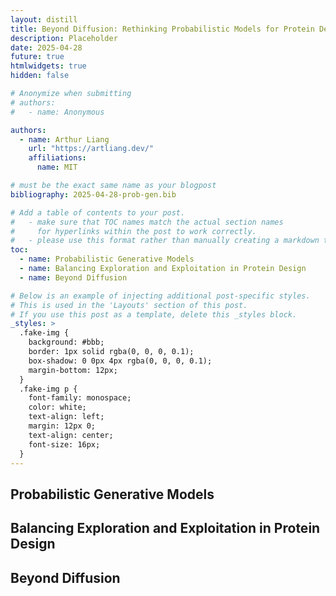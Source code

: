 ```yaml
---
layout: distill
title: Beyond Diffusion: Rethinking Probabilistic Models for Protein Design
description: Placeholder
date: 2025-04-28
future: true
htmlwidgets: true
hidden: false

# Anonymize when submitting
# authors:
#   - name: Anonymous

authors:
  - name: Arthur Liang
    url: "https://artliang.dev/"
    affiliations:
      name: MIT

# must be the exact same name as your blogpost
bibliography: 2025-04-28-prob-gen.bib  

# Add a table of contents to your post.
#   - make sure that TOC names match the actual section names
#     for hyperlinks within the post to work correctly. 
#   - please use this format rather than manually creating a markdown table of contents.
toc:
  - name: Probabilistic Generative Models
  - name: Balancing Exploration and Exploitation in Protein Design
  - name: Beyond Diffusion

# Below is an example of injecting additional post-specific styles.
# This is used in the 'Layouts' section of this post.
# If you use this post as a template, delete this _styles block.
_styles: >
  .fake-img {
    background: #bbb;
    border: 1px solid rgba(0, 0, 0, 0.1);
    box-shadow: 0 0px 4px rgba(0, 0, 0, 0.1);
    margin-bottom: 12px;
  }
  .fake-img p {
    font-family: monospace;
    color: white;
    text-align: left;
    margin: 12px 0;
    text-align: center;
    font-size: 16px;
  }
---
```


## Probabilistic Generative Models

## Balancing Exploration and Exploitation in Protein Design

## Beyond Diffusion
